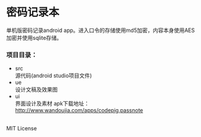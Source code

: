 密码记录本
==
单机版密码记录android app。进入口令的存储使用md5加密，内容本身使用AES加密并使用sqlite存储。

### 项目目录：
* src<br>
源代码(android studio项目文件)
* ue<br>
设计文稿及效果图
* ui<br>
界面设计及素材
apk下载地址：http://www.wandoujia.com/apps/codepig.passnote
<br><br>

MIT License
